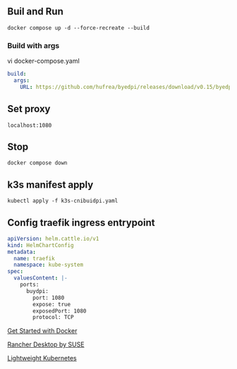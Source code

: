 ## Buil and Run
```shell
docker compose up -d --force-recreate --build
```
### Build with args 
vi docker-compose.yaml
```yaml
build:
  args:
    URL: https://github.com/hufrea/byedpi/releases/download/v0.15/byedpi-15-x86_64.tar.gz
```
## Set proxy
```
localhost:1080
```
## Stop 
```shell
docker compose down
```

## k3s manifest apply
```shell
kubectl apply -f k3s-cnibuidpi.yaml
```
## Config traefik ingress entrypoint
```yaml
apiVersion: helm.cattle.io/v1
kind: HelmChartConfig
metadata:
  name: traefik
  namespace: kube-system
spec:
  valuesContent: |-
    ports:
      buydpi:
        port: 1080
        expose: true
        exposedPort: 1080
        protocol: TCP    
```


[Get Started with Docker](https://www.docker.com/get-started/)

[Rancher Desktop by SUSE](https://rancherdesktop.io/)

[Lightweight Kubernetes](https://k3s.io/)

